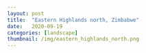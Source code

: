 ```yaml
---
layout: post
title:  "Eastern Highlands north, Zimbabwe"
date:   2020-09-19
categories: [landscape]
thumbnail: /img/eastern_highlands_north.png
---
```


<img src="{{ '/img/eastern_highlands_north.png' | relative_url }}" alt="">

